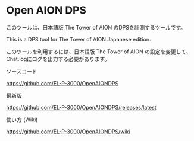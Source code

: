 # Open AION DPS

このツールは、日本語版 The Tower of AION のDPSを計測するツールです。

This is a DPS tool for The Tower of AION Japanese edition.

このツールを利用するには、日本語版 The Tower of AION の設定を変更して、Chat.logにログを出力する必要があります。

ソースコード

https://github.com/EL-P-3000/OpenAIONDPS

最新版

https://github.com/EL-P-3000/OpenAIONDPS/releases/latest

使い方 (Wiki)

https://github.com/EL-P-3000/OpenAIONDPS/wiki
